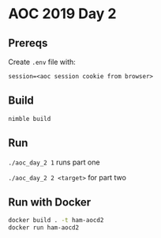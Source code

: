 # AOC 2019 Day 2

## Prereqs
Create `.env` file with:

```
session=<aoc session cookie from browser>
```

## Build
`nimble build`

## Run

`./aoc_day_2 1` runs part one

`./aoc_day_2 2 <target>` for part two

## Run with Docker

```bash
docker build . -t ham-aocd2
docker run ham-aocd2
```

